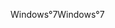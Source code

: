 <span data-ttu-id="82ec0-101">Windows°7</span><span class="sxs-lookup"><span data-stu-id="82ec0-101">Windows°7</span></span>
